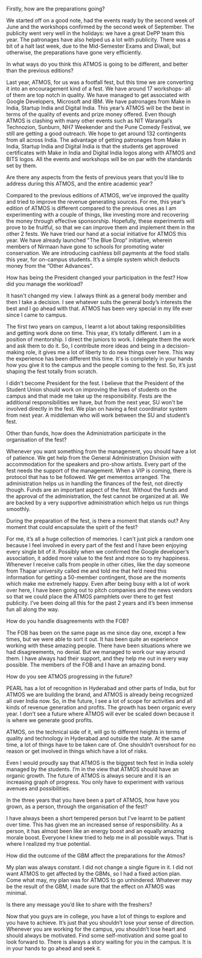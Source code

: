 
Firstly, how are the preparations going?


We started off on a good note, had the events ready by the second
week of June and the workshops confirmed by the second week of
September.  The publicity went very well in the holidays: we have a
great DePP team this year.  The patronages have also helped us a lot
with publicity.  There was a bit of a halt last week, due to the
Mid-Semester Exams and Diwali, but otherwise, the preparations have gone
 very efficiently.





In what ways do you think this ATMOS is going to be different, and better than the previous editions?


Last year, ATMOS, for us was a footfall fest, but this time we are
converting it into an encouragement kind of a fest.  We have around 17
workshops- all of them are top notch in quality.  We have managed to get
 associated with Google Developers, Microsoft and IBM.  We have
patronages from Make in India, Startup India and Digital India.
This year’s ATMOS will be the best in terms of the quality of events and
 prize money offered.  Even though ATMOS is clashing with many other
events such as NIT Warangal’s Technozion, Sunburn, NH7 Weekender and the
 Pune Comedy Festival, we still are getting a good outreach.  We hope to
 get around 132 contingents from all across India.
The advantage of getting patronages from Make in India, Startup India
and Digital India is that the students get approved certificates with
Make in India and Digital India logos along with ATMOS and BITS logos.
All the events and workshops will be on par with the standards set by
them.





Are
 there any aspects from the fests of previous years that you’d like to
address during this ATMOS, and the entire academic year?


Compared to the previous editions of ATMOS, we’ve improved the quality and tried to improve the revenue generating sources.
For me, this year’s edition of ATMOS is different compared to the
previous ones as I am experimenting with a couple of things, like
investing more and recovering the money through effective sponsorship.
Hopefully, these experiments will prove to be fruitful, so that we can
improve them and implement them in the other 2 fests.
We have tried our hand at a social initiative for ATMOS this year.  We
have already launched "The Blue Drop“ initiative, wherein members of
Nirmaan have gone to schools for promoting water conservation.
We are introducing cashless bill payments at the food stalls this year,
for on-campus students.  It’s a simple system which deducts money from
the “Other Advances”.





How has being the President changed your participation in the fest? How did you manage the workload?


It hasn't changed my view.  I always think as a general body member
and then I take a decision.  I see whatever suits the general body’s
interests the best and I go ahead with that.  ATMOS has been very
special in my life ever since I came to campus.


The first two years on campus, I learnt a lot about taking
responsibilities and getting work done on time.  This year, it’s totally
 different.  I am in a position of mentorship.  I direct the juniors to
work.  I delegate them the work and ask them to do it.  So, I contribute
 more ideas and being in a decision-making role, it gives me a lot of
liberty to do new things over here.  This way the experience has been
different this time.  It's is completely in your hands how you give it
to the campus and the people coming to the fest.  So, it’s just shaping
the fest totally from scratch.


I didn't become President for the fest.  I believe that the President
 of the Student Union should work on improving the lives of students on
the campus and that made me take up the responsibility.  Fests are the
additional responsibilities we have, but from the next year, SU won't be
 involved directly in the fest.  We plan on having a fest coordinator
system from next year.  A middleman who will work between the SU and
student’s fest.





Other than funds, how does the Administration participate in the organisation of the fest?


Whenever you want something from the management, you should have a
lot of patience.  We get help from the General Administration Division
with accommodation for the speakers and pro-show artists.  Every part of
 the fest needs the support of the management.  When a VIP is coming,
there is protocol that has to be followed.  We get mementos arranged.
The administration helps us in handling the finances of the fest, not
directly though.  Funds are an important aspect of the fest.  Without
the funds and the approval of the administration, the fest cannot be
organized at all.  We are backed by a very supportive administration
which helps us run things smoothly.





During the preparation of the fest, is there a moment that stands out? Any moment that could encapsulate the spirit of the fest?


For me, it’s all a huge collection of memories.  I can't just pick a
random one because I feel involved in every part of the fest and I have
been enjoying every single bit of it.
Possibly when we confirmed the Google developer’s association, it added
more value to the fest and more so to my happiness.  Whenever I receive
calls from people in other cities, like the day someone from Thapar
university called me and told me that he’d need this information for
getting a 50-member contingent,  those are the moments which make me
extremely happy.  Even after being busy with a lot of work over here, I
have been going out to pitch companies and the news vendors so that we
could place the ATMOS pamphlets over there to get fest publicity.  I’ve
been doing all this for the past 2 years and it’s been immense fun all
along the way.





How do you handle disagreements with the FOB?


The FOB has been on the same page as me since day one, except a few
times, but we were able to sort it out.  It has been quite an experience
 working with these amazing people.  There have been situations where we
 had disagreements, no denial.  But we managed to work our way around
them.  I have always had their support, and they help me out in every
way possible.  The members of the FOB and I have an amazing bond.





How do you see ATMOS progressing in the future?


PEARL has a lot of recognition in Hyderabad and other parts of India,
 but for ATMOS we are building the brand, and ATMOS is already being
recognized all over India now.  So, in the future, I see a lot of scope
for activities and all kinds of revenue generation and profits.  The
growth has been organic every year.  I don’t see a future where ATMOS
will ever be scaled down because it is where we generate good profits.


ATMOS, on the technical side of it, will go to different heights in
terms of quality and technology in Hyderabad and outside the state.  At
the same time, a lot of things have to be taken care of.  One shouldn’t
overshoot for no reason or get involved in things which have a lot of
risks.


Even I would proudly say that ATMOS is the biggest tech fest in India
 solely managed by the students.  I’m in the view that ATMOS should have
 an organic growth.  The future of ATMOS is always secure and it is an
increasing graph of progress.  You only have to experiment with various
avenues and possibilities.





In the three years that you have been a part of ATMOS, how have you grown, as a person, through the organisation of the fest?


I have always been a short tempered person but I’ve learnt to be
patient over time.  This has given me an increased sense of
responsibility.  As a person, it has almost been like an energy boost
and an equally amazing morale boost.
Everyone I knew tried to help me in all possible ways.  That is where I
realized my true potential.





How did the outcome of the GBM affect the preparations for the Atmos?


My plan was always constant.  I did not change a single figure in it.
  I did not want ATMOS to get affected by the GBMs, so I had a fixed
action plan.  Come what may, my plan was for ATMOS to go unhindered.
Whatever may be the result of the GBM, I made sure that the effect on
ATMOS was minimal.





Is there any message you’d like to share with the freshers?


Now that you guys are in college, you have a lot of things to explore
 and you have to achieve.  It’s just that you shouldn’t lose your sense
of direction.
Whenever you are working for the campus, you shouldn’t lose heart and
should always be motivated.  Find some self-motivation and some goal to
look forward to.
There is always a story waiting for you in the campus.  It is in your
hands to go ahead and seek it.

